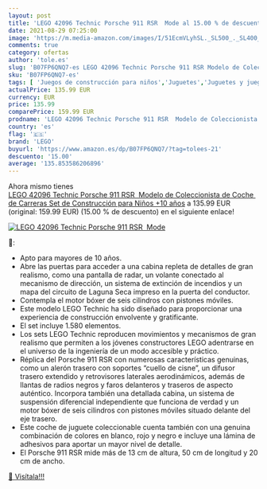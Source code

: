 ```yaml
---
layout: post
title: 'LEGO 42096 Technic Porsche 911 RSR  Mode al 15.00 % de descuento'
date: 2021-08-29 07:25:00
image: 'https://m.media-amazon.com/images/I/51EcmVLyhSL._SL500_._SL400_.jpg'
comments: true
category: ofertas
author: 'tole.es'
slug: 'B07FP6QNQ7-es LEGO 42096 Technic Porsche 911 RSR Modelo de Coleccionista...'
sku: 'B07FP6QNQ7-es'
tags: [ 'Juegos de construcción para niños','Juguetes','Juguetes y juegos','Sets de construcción','lego', ]
actualPrice: 135.99 EUR
currency: EUR
price: 135.99
comparePrice: 159.99 EUR
prodname: 'LEGO 42096 Technic Porsche 911 RSR  Modelo de Coleccionista de Coche de Carreras Set de Construcción para Niños +10 años'
country: 'es'
flag: '🇪🇸'
brand: 'LEGO'
buyurl: 'https://www.amazon.es/dp/B07FP6QNQ7/?tag=tolees-21'
descuento: '15.00'
average: '135.853586206896'
---
```


Ahora mismo tienes [LEGO 42096 Technic Porsche 911 RSR  Modelo de Coleccionista de Coche de Carreras Set de Construcción para Niños +10 años](https://www.amazon.es/dp/B07FP6QNQ7/?tag=tolees-21) a 135.99 EUR (original: 159.99 EUR) (15.00 %  de descuento) en el siguiente enlace!

[![LEGO 42096 Technic Porsche 911 RSR  Mode](https://m.media-amazon.com/images/I/51EcmVLyhSL._SL500_._SL400_.jpg)](https://www.amazon.es/dp/B07FP6QNQ7/?tag=tolees-21)

🔎:

- Apto para mayores de 10 años.
- Abre las puertas para acceder a una cabina repleta de detalles de gran realismo, como una pantalla de radar, un volante conectado al mecanismo de dirección, un sistema de extinción de incendios y un mapa del circuito de Laguna Seca impreso en la puerta del conductor.
- Contempla el motor bóxer de seis cilindros con pistones móviles.
- Este modelo LEGO Technic ha sido diseñado para proporcionar una experiencia de construcción envolvente y gratificante.
- El set incluye 1.580 elementos.
- Los sets LEGO Technic reproducen movimientos y mecanismos de gran realismo que permiten a los jóvenes constructores LEGO adentrarse en el universo de la ingeniería de un modo accesible y práctico.
- Réplica del Porsche 911 RSR con numerosas características genuinas, como un alerón trasero con soportes “cuello de cisne”, un difusor trasero extendido y retrovisores laterales aerodinámicos, además de llantas de radios negros y faros delanteros y traseros de aspecto auténtico. Incorpora también una detallada cabina, un sistema de suspensión diferencial independiente que funciona de verdad y un motor bóxer de seis cilindros con pistones móviles situado delante del eje trasero.
- Este coche de juguete coleccionable cuenta también con una genuina combinación de colores en blanco, rojo y negro e incluye una lámina de adhesivos para aportar un mayor nivel de detalle.
- El Porsche 911 RSR mide más de 13 cm de altura, 50 cm de longitud y 20 cm de ancho.

[🛒 Visítala!!!](https://www.amazon.es/dp/B07FP6QNQ7/?tag=tolees-21)
